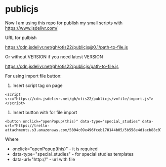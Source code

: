 # publicjs

Now I am using this repo for publish my small scripts with https://www.jsdelivr.com/

URL for pulbish

https://cdn.jsdelivr.net/gh/otis22/publicjs@0.1/path-to-file.js

Or without VERSION if you need latest VERSION

https://cdn.jsdelivr.net/gh/otis22/publicjs/path-to-file.js



For using import file button: 

1. Insert script tag on page 

```
<script src="https://cdn.jsdelivr.net/gh/otis22/publicjs/vmfile/import.js"></script>
```

1. Insert button with for file import 

```
<button onclick="openPopup(this)" data-type="special_studies" data-url="https://trello-attachments.s3.amazonaws.com/5894c09e496fceb170144b05/5b558e4d1acb88c979ba84ca/d5a167fa56a6c979a819cdefa3c76f8d/report_83.vmrc">Импорт</button>
```

Where

* onclick="openPopup(this)" - it is required
* data-type="special_studies" - for special studies templates
* data-url="http://" - url with file 

